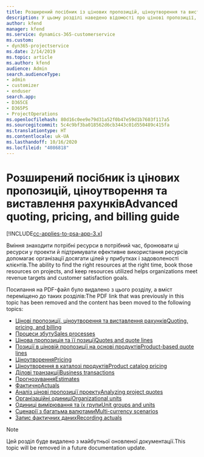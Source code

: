 ```yaml
---
title: Розширений посібник із цінових пропозицій, ціноутворення та виставлення рахунків
description: У цьому розділі наведено відомості про цінові пропозиції, ціноутворення та надсилання рахунків у Project Service Automation.
author: kfend
manager: kfend
ms.service: dynamics-365-customerservice
ms.custom:
- dyn365-projectservice
ms.date: 2/14/2019
ms.topic: article
ms.author: kfend
audience: Admin
search.audienceType:
- admin
- customizer
- enduser
search.app:
- D365CE
- D365PS
- ProjectOperations
ms.openlocfilehash: 80d16c0ee9e79d31a52f0b47e59d1b7603f117a5
ms.sourcegitcommit: 5c4c9bf3ba018562d6cb3443c01d550489c415fa
ms.translationtype: HT
ms.contentlocale: uk-UA
ms.lasthandoff: 10/16/2020
ms.locfileid: "4086818"
---
```

# <a name="advanced-quoting-pricing-and-billing-guide"></a><span data-ttu-id="7aad1-103">Розширений посібник із цінових пропозицій, ціноутворення та виставлення рахунків</span><span class="sxs-lookup"><span data-stu-id="7aad1-103">Advanced quoting, pricing, and billing guide</span></span>

[!INCLUDE[cc-applies-to-psa-app-3.x](../../includes/cc-applies-to-psa-app-3x.md)]

<span data-ttu-id="7aad1-104">Вміння знаходити потрібні ресурси в потрібний час, бронювати ці ресурси у проекти й підтримувати ефективне використання ресурсів допомагає організації досягати цілей у прибутках і задоволеності клієнтів.</span><span class="sxs-lookup"><span data-stu-id="7aad1-104">The ability to find the right resources at the right time, book those resources on projects, and keep resources utilized helps organizations meet revenue targets and customer satisfaction goals.</span></span> 

<span data-ttu-id="7aad1-105">Посилання на PDF-файл було видалено з цього розділу, а вміст переміщено до таких розділів:</span><span class="sxs-lookup"><span data-stu-id="7aad1-105">The PDF link that was previously in this topic has been removed and the content has been moved to the following topics:</span></span>

- [<span data-ttu-id="7aad1-106">Цінові пропозиції, ціноутворення та виставлення рахунків</span><span class="sxs-lookup"><span data-stu-id="7aad1-106">Quoting, pricing, and billing</span></span>](../quote-bill-price.md)
- [<span data-ttu-id="7aad1-107">Процеси збуту</span><span class="sxs-lookup"><span data-stu-id="7aad1-107">Sales processes</span></span>](../basic-sales-process.md)
- [<span data-ttu-id="7aad1-108">Цінова пропозиція та її позиції</span><span class="sxs-lookup"><span data-stu-id="7aad1-108">Quotes and quote lines</span></span>](../basic-quote-lines.md)
- [<span data-ttu-id="7aad1-109">Позиції в ціновій пропозиції на основі продуктів</span><span class="sxs-lookup"><span data-stu-id="7aad1-109">Product-based quote lines</span></span>](../product-based-quote-lines.md)
- [<span data-ttu-id="7aad1-110">Ціноутворення</span><span class="sxs-lookup"><span data-stu-id="7aad1-110">Pricing</span></span>](../basic-pricing.md)
- [<span data-ttu-id="7aad1-111">Ціноутворення в каталозі продуктів</span><span class="sxs-lookup"><span data-stu-id="7aad1-111">Product catalog pricing</span></span>](../product-catalog-pricing.md)
- [<span data-ttu-id="7aad1-112">Ділові транзакції</span><span class="sxs-lookup"><span data-stu-id="7aad1-112">Business transactions</span></span>](../basic-business-transactions.md)
- [<span data-ttu-id="7aad1-113">Прогнозування</span><span class="sxs-lookup"><span data-stu-id="7aad1-113">Estimates</span></span>](../estimates.md)
- [<span data-ttu-id="7aad1-114">Фактично</span><span class="sxs-lookup"><span data-stu-id="7aad1-114">Actuals</span></span>](../actuals.md)
- [<span data-ttu-id="7aad1-115">Аналіз цінові пропозиції проекту</span><span class="sxs-lookup"><span data-stu-id="7aad1-115">Analyzing project quotes</span></span>](../basic-analyzing-quotes.md)
- [<span data-ttu-id="7aad1-116">Організаційні одиниці</span><span class="sxs-lookup"><span data-stu-id="7aad1-116">Organizational units</span></span>](../advanced-organizational.md)
- [<span data-ttu-id="7aad1-117">Одиниці вимірювання та їх групи</span><span class="sxs-lookup"><span data-stu-id="7aad1-117">Unit groups and units</span></span>](../advanced-units.md)
- [<span data-ttu-id="7aad1-118">Сценарії з багатьма валютами</span><span class="sxs-lookup"><span data-stu-id="7aad1-118">Multi-currency scenarios</span></span>](../advanced-currency.md)
- [<span data-ttu-id="7aad1-119">Запис фактичних даних</span><span class="sxs-lookup"><span data-stu-id="7aad1-119">Recording actuals</span></span>](../advanced-actuals.md)

> [!NOTE]
> <span data-ttu-id="7aad1-120">Цей розділ буде видалено з майбутньої оновленої документації.</span><span class="sxs-lookup"><span data-stu-id="7aad1-120">This topic will be removed in a future documentation update.</span></span> 
